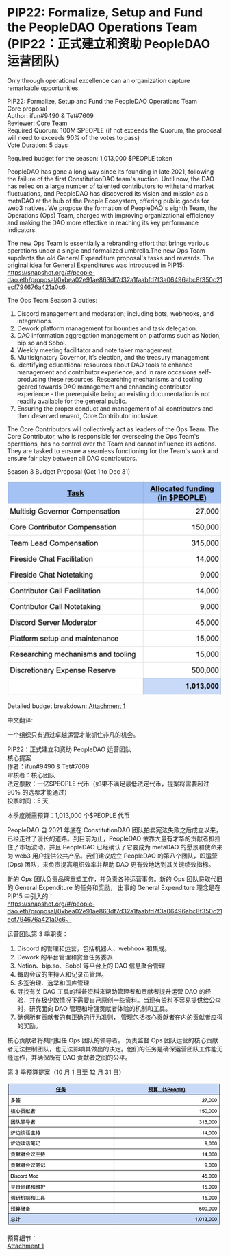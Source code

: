 # PIP22: Formalize, Setup and Fund the PeopleDAO Operations Team (PIP22：正式建立和资助 PeopleDAO 运营团队)

Only through operational excellence can an organization capture remarkable opportunities.

PIP22: Formalize, Setup and Fund the PeopleDAO Operations Team  
Core proposal  
Author: ifun#9490 & Tet#7609  
Reviewer: Core Team  
Required Quorum: 100M $PEOPLE (if not exceeds the Quorum, the proposal will need to exceeds 90% of the votes to pass)  
Vote Duration: 5 days

Required budget for the season: 1,013,000 $PEOPLE token

PeopleDAO has gone a long way since its founding in late 2021, following the failure of the first ConstitutionDAO team's auction. Until now, the DAO has relied on a large number of talented contributors to withstand market fluctuations, and PeopleDAO has discovered its vision and mission as a metaDAO at the hub of the People Ecosystem, offering public goods for web3 natives. We propose the formation of PeopleDAO's eighth Team, the Operations (Ops) Team, charged with improving organizational efficiency and making the DAO more effective in reaching its key performance indicators.

The new Ops Team is essentially a rebranding effort that brings various operations under a single and formalized umbrella.The new Ops Team supplants the old General Expenditure proposal's tasks and rewards. The original idea for General Expenditures was introduced in PIP15:  
https://snapshot.org/#/people-dao.eth/proposal/0xbea02e91ae863df7d32a1faabfd7f3a06496abc8f350c21ecf794676a421a0c6.

The Ops Team Season 3 duties:

1. Discord management and moderation; including bots, webhooks, and integrations.
2. Dework platform management for bounties and task delegation.
3. DAO information aggregation management on platforms such as Notion, bip.so and Sobol.
4. Weekly meeting facilitator and note taker management.
5. Multisignatory Governor, it’s election, and the treasury management
6. Identifying educational resources about DAO tools to enhance management and contributor experience, and in rare occasions self-producing these resources. Researching mechanisms and tooling geared towards DAO management and enhancing contributor experience - the prerequisite being an existing documentation is not readily available for the general public.
7. Ensuring the proper conduct and management of all contributors and their deserved reward, Core Contributor inclusive.

The Core Contributors will collectively act as leaders of the Ops Team. The Core Contributor, who is responsible for overseeing the Ops Team's operations, has no control over the Team and cannot influence its actions. They are tasked to ensure a seamless functioning for the Team's work and ensure fair play between all DAO contributors.

Season 3 Budget Proposal (Oct 1 to Dec 31)

![Attachment 2](./PIP22-attachment2.webp)

Detailed budget breakdown: [Attachment 1](./PIP22-attachment1.pdf)

中文翻译:

一个组织只有通过卓越运营才能抓住非凡的机会。

PIP22：正式建立和资助 PeopleDAO 运营团队  
核心提案  
作者：ifun#9490 & Tet#7609  
审核者：核心团队  
法定票数：一亿$PEOPLE 代币（如果不满足最低法定代币，提案将需要超过 90% 的选票才能通过）  
投票时间：5 天

本季度所需预算：1,013,000 个$PEOPLE 代币

PeopleDAO 自 2021 年底在 ConstitutionDAO 团队拍卖宪法失败之后成立以来，已经走过了漫长的道路。到目前为止，PeopleDAO 依靠大量有才华的贡献者抵挡住了市场波动，并且 PeopleDAO 已经确认了它要成为 metaDAO 的愿景和使命来为 web3 用户提供公共产品。我们建议成立 PeopleDAO 的第八个团队，即运营 (Ops) 团队，来负责提高组织效率并帮助 DAO 更有效地达到其关键绩效指标。

新的 Ops 团队负责品牌重塑工作，并负责各种运营事务。新的 Ops 团队将取代旧的 General Expenditure 的任务和奖励， 出事的 General Expenditure 理念是在 PIP15 中引入的：  
https://snapshot.org/#/people-dao.eth/proposal/0xbea02e91ae863df7d32a1faabfd7f3a06496abc8f350c21ecf794676a421a0c6。

运营团队第 3 季职责：

1. Discord 的管理和运营，包括机器人、webhook 和集成。
2. Dework 的平台管理和赏金任务委派
3. Notion、bip.so、Sobol 等平台上的 DAO 信息聚合管理
4. 每周会议的主持人和记录员管理。
5. 多签治理、选举和国库管理
6. 寻找有关 DAO 工具的科普资料来帮助管理者和贡献者提升运营 DAO 的经验，并在极少数情况下需要自己原创一些资料。当现有资料不容易提供给公众时，研究面向 DAO 管理和增强贡献者体验的机制和工具。
7. 确保所有贡献者的有正确的行为准则， 管理包括核心贡献者在内的贡献者应得的奖励。

核心贡献者将共同担任 Ops 团队的领导者。 负责监督 Ops 团队运营的核心贡献者无法控制团队，也无法影响其做出的决定。他们的任务是确保运营团队工作能无缝运作，并确保所有 DAO 贡献者之间的公平。

第 3 季预算提案（10 月 1 日至 12 月 31 日）

![Attachment 3](./PIP22-attachment3.webp)

预算细节：  
[Attachment 1](./PIP22-attachment1.pdf)
